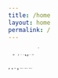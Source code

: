```yaml
---
title: /home
layout: home
permalink: /
---
```

<marquee direction="down" height="14" scrollamount="2">
  <div class="toptobottom">t%*=+~\|`est</div>
</marquee>
<marquee direction="down" height="14">
  <div class="toptobottom">^$'/h[,.3-</div>
</marquee>
<p>
  <marquee direction="down" height="14">
    <div class="toptobottom">)(s|&&&+</div>
  </marquee>
</p>
<!--bounce: <marquee direction="down" height="12" behavior="alternate">
  <marquee behavior="alternate">
    <div class="toptobottom">test</div>
  </marquee>
</marquee>-->

